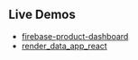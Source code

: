 
## Live Demos
- [firebase-product-dashboard](https://smit-project-ten.vercel.app/)
- [render_data_app_react](https://smit-project-86tp.vercel.app/)
